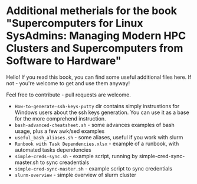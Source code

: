 # Additional metherials for the book "Supercomputers for Linux SysAdmins: Managing Modern HPC Clusters and Supercomputers from Software to Hardware"

Hello! If you read this book, you can find some useful additional files here. If not - you're welcome to get and use them anyway!

Feel free to contribute - pull requests are welcome.

- `How-to-generate-ssh-keys-putty` dir contains simply instrustions for Windows users about the ssh keys generation.
  You can use it as a base for the more comprehend instruction.
- `bash-advanced-cheatsheet.sh` - some advances examples of bash usage, plus a few awk/sed examples
- `useful_bash_aliases.sh` - some aliases, useful if you work with slurm
- `Runbook with Task Dependencies.xlsx` - example of a runbook, with automated tasks dependencies
- `simple-creds-sync.sh` - example script, running by simple-cred-sync-master.sh to sync creadentials
- `simple-cred-sync-master.sh` - example script to sync credentials
- `slurm-overview` - simple overview of slurm cluster

